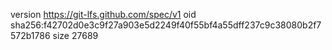 version https://git-lfs.github.com/spec/v1
oid sha256:f42702d0e3c9f27a903e5d2249f40f55bf4a55dff237c9c38080b2f7572b1786
size 27689
